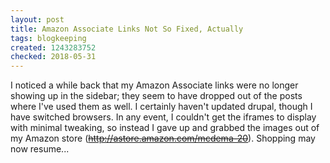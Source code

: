 ```yaml
---
layout: post
title: Amazon Associate Links Not So Fixed, Actually
tags: blogkeeping
created: 1243283752
checked: 2018-05-31
---
```

I noticed a while back that my Amazon Associate links were no longer showing up in the sidebar; they seem to have dropped out of the posts where I've used them as well.  I certainly haven't updated drupal, though I have switched browsers.  In any event, I couldn't get the iframes to display with minimal tweaking, so instead I gave up and grabbed the images out of my Amazon store (~~http://astore.amazon.com/mcdema-20~~).  Shopping may now resume...

